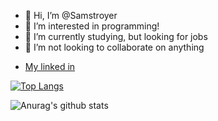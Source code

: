 - 👋 Hi, I’m @Samstroyer
- 👀 I’m interested in programming!
- 🌱 I’m currently studying, but looking for jobs 
- 💞️ I’m not looking to collaborate on anything

* [My linked in](https://www.linkedin.com/in/samuel-palmér-b1b147257/)
<!---
Samstroyer/Samstroyer is a ✨ special ✨ repository because its `README.md` (this file) appears on your GitHub profile.
You can click the Preview link to take a look at your changes.
--->
[![Top Langs](https://github-readme-stats.vercel.app/api/top-langs/?username=Samstroyer&layout=compact)](https://github.com/anuraghazra/github-readme-stats)

![Anurag's github stats](https://github-readme-stats.vercel.app/api?username=Samstroyer)

